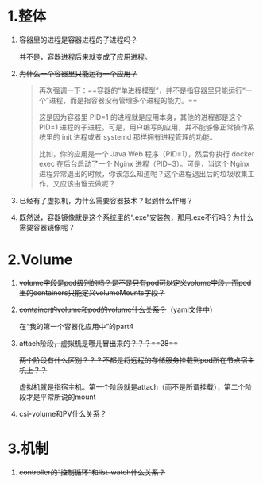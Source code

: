 # 1.整体

1. ~~容器里的进程是容器进程的子进程吗？~~

   并不是，容器进程后来就变成了应用进程。

2. ~~为什么一个容器里只能运行一个应用？~~

   > 再次强调一下：==容器的“单进程模型”，并不是指容器里只能运行“一个”进程，而是指容器没有管理多个进程的能力。==
   >
   > 这是因为容器里 PID=1 的进程就是应用本身，其他的进程都是这个 PID=1 进程的子进程。可是，用户编写的应用，并不能够像正常操作系统里的 init 进程或者 systemd 那样拥有进程管理的功能。
   >
   > 比如，你的应用是一个 Java Web 程序（PID=1），然后你执行 docker exec 在后台启动了一个 Nginx 进程（PID=3）。可是，当这个 Nginx 进程异常退出的时候，你该怎么知道呢？这个进程退出后的垃圾收集工作，又应该由谁去做呢？

3. 已经有了虚拟机，为什么需要容器技术？起到什么作用？

2. 既然说，容器镜像就是这个系统里的“.exe”安装包，那用.exe不行吗？为什么需要容器镜像呢？



# 2.Volume

1. ~~volume字段是pod级别的吗？是不是只有pod可以定义volume字段，而pod里的containers只能定义volumeMounts字段？~~

1. ~~container的volume和pod的volume什么关系？~~（yaml文件中）

   在“我的第一个容器化应用中”的part4
   
1. ~~attach阶段，虚拟机是哪儿冒出来的？？？==28==~~

   ~~两个阶段有什么区别？？？不都是将远程的存储服务挂载到pod所在节点宿主机上？？~~
   
   虚拟机就是指宿主机。第一个阶段就是attach（而不是所谓挂载），第二个阶段才是平常所说的mount
   
1. csi-volume和PV什么关系？





# 3.机制

1. ~~controller的“控制循环”和list-watch什么关系？~~